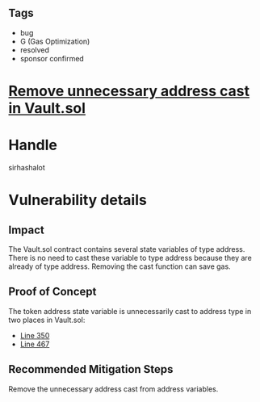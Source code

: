 ## Tags

- bug
- G (Gas Optimization)
- resolved
- sponsor confirmed

# [Remove unnecessary address cast in Vault.sol](https://github.com/code-423n4/2022-01-insure-findings/issues/159) 

# Handle

sirhashalot


# Vulnerability details

## Impact

The Vault.sol contract contains several state variables of type address. There is no need to cast these variable to type address because they are already of type address. Removing the cast function can save gas.

## Proof of Concept

The token address state variable is unnecessarily cast to address type in two places in Vault.sol:
- [Line 350](https://github.com/code-423n4/2022-01-insure/blob/19d1a7819fe7ce795e6d4814e7ddf8b8e1323df3/contracts/Vault.sol#L350)
- [Line 467](https://github.com/code-423n4/2022-01-insure/blob/19d1a7819fe7ce795e6d4814e7ddf8b8e1323df3/contracts/Vault.sol#L467)

## Recommended Mitigation Steps

Remove the unnecessary address cast from address variables.

